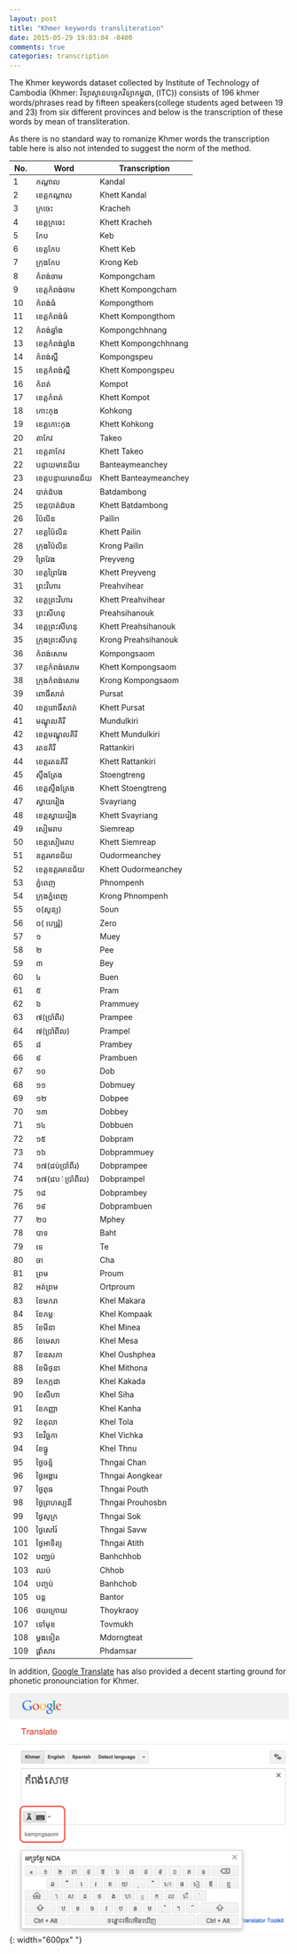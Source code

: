 ```yaml
---
layout: post
title: "Khmer keywords transliteration"
date: 2015-05-29 19:03:04 -0400
comments: true
categories: transcription
---
```

The Khmer keywords dataset collected by Institute of Technology of Cambodia (Khmer: វិទ្យាស្ថាន​បច្ចេកវិទ្យា​កម្ពុជា, (ITC)) 
consists of 196 khmer words/phrases read by fifteen speakers(college students aged between 19 and 23) from six different provinces
and below is the transcription of these words by mean of transliteration. 

As there is no standard way to romanize Khmer words the transcription table here is also not intended 
to suggest the norm of the method. 
<!--more-->

| No. | Word             | Transcription    |
|-----|------------------|------------------|
| 1   | កណ្តាល | Kandal |
| 2   | ខេត្ត​កណ្តាល | Khett Kandal |
| 3   | ក្រចេះ​​ | Kracheh |
| 4   | ខេត្ត​ក្រចេះ​​ | Khett Kracheh | 
| 5   | កែប | Keb |
| 6   | ខេត្ត​កែប | Khett Keb |
| 7   | ក្រុង​កែប | Krong Keb |
| 8   | កំពង់ចាម | Kompongcham |
| 9   | ខេត្ត​កំពង់ចាម | Khett Kompongcham |
| 10  | កំពង់ធំ | Kompongthom |
| 11  | ខេត្ត​កំពង់ធំ | Khett Kompongthom |
| 12  | កំពង់ឆ្នាំង | Kompongchhnang |
| 13  | ខេត្ត​កំពង់ឆ្នាំង | Khett Kompongchhnang |
| 14  | កំពង់ស្ពឺ | Kompongspeu |
| 15  | ខេត្ត​កំពង់ស្ពឺ | Khett Kompongspeu |
| 16  | កំពត់ | Kompot |
| 17  | ខេត្ត​កំពត់ | Khett Kompot |
| 18  | កោះកុង | Kohkong |
| 19  | ខេត្ត​កោះកុង | Khett Kohkong |
| 20  | តាកែវ | Takeo |
| 21  | ខេត្ត​តាកែវ | Khett Takeo |
| 22  | បន្ទាយមានជ័យ | Banteaymeanchey |
| 23  | ខេត្ត​បន្ទាយមានជ័យ | Khett Banteaymeanchey |
| 24  | បាត់ដំបង | Batdambong |
| 25  | ខេត្ត​បាត់ដំបង | Khett Batdambong |
| 26  | ប៉ៃលិន | Pailin |
| 27  | ខេត្ត​ប៉ៃលិន | Khett Pailin |
| 28  | ក្រុង​ប៉ៃលិន | Krong Pailin |
| 29  | ព្រៃវែង | Preyveng |
| 30  | ខេត្ត​ព្រៃវែង | Khett Preyveng |
| 31  | ព្រះវិហារ | Preahvihear |
| 32  | ខេត្ត​ព្រះវិហារ | Khett Preahvihear |
| 33  | ព្រះសីហនុ | Preahsihanouk |
| 34  | ខេត្ត​ព្រះសីហនុ | Khett Preahsihanouk |
| 35  | ក្រុង​ព្រះសីហនុ | Krong Preahsihanouk |
| 36  | កំពង់សោម | Kompongsaom |
| 37  | ខេត្ត​កំពង់សោម | Khett Kompongsaom |
| 38  | ក្រុង​កំពង់សោម | Krong Kompongsaom |
| 39  | ពោធិ៍សាត់ | Pursat |
| 40  | ខេត្ត​ពោធិ៍សាត់ | Khett Pursat |
| 41  | មណ្ឌុលគិរី | Mundulkiri |
| 42  | ខេត្ត​មណ្ឌុលគិរី | Khett Mundulkiri |
| 43  | រតនគិរី | Rattankiri |
| 44  | ខេត្ត​រតនគិរី | Khett Rattankiri |
| 45  | ស្ទឹងត្រែង | Stoengtreng |
| 46  | ខេត្ត​ស្ទឹងត្រែង | Khett Stoengtreng |
| 47  | ស្វាយរៀង | Svayriang |
| 48  | ខេត្ត​ស្វាយរៀង | Khett Svayriang |
| 49  | សៀមរាប | Siemreap |
| 50  | ខេត្ត​សៀមរាប | Khett Siemreap |
| 51  | ឧត្តរមានជ័យ | Oudormeanchey |
| 52  | ខេត្ត​ឧត្តរមានជ័យ | Khett Oudormeanchey |
| 53  | ភ្នំពេញ | Phnompenh |
| 54  | ក្រុង​ភ្នំពេញ | Krong Phnompenh |
| 55  | ០(សូន្យ) | Soun | 
| 56  | ០( ហ្សេរ៉ូ) | Zero |
| 57  | ១ | Muey |
| 58  | ២ | Pee |
| 59  | ៣ | Bey |
| 60  | ៤ | Buen|
| 61  | ៥ | Pram |
| 62  | ៦ | Prammuey |
| 63  | ៧(ប្រាំពីរ) | Prampee |
| 64  | ៧(ប្រាំពីល) | Prampel |
| 65  | ៨ | Prambey |
| 66  | ៩ | Prambuen |
| 67  | ១០ | Dob |
| 68  | ១១ | Dobmuey |
| 69  | ១២ | Dobpee |
| 70  | ១៣ | Dobbey |
| 71  | ១៤ | Dobbuen |
| 72  | ១៥ | Dobpram |
| 73  | ១៦ | Dobprammuey |
| 74  | ១៧(ដប់​ប្រាំពីរ) | Dobprampee |
| 74  | ១៧(ដប​់ប្រាំពីល) | Dobprampel |
| 75  | ១៨ | Dobprambey |
| 76  | ១៩ | Dobprambuen |
| 77  | ២០ | Mphey |
| 78  | បាទ | Baht |
| 79  | ទេ | Te |
| 80  | ចា | Cha |
| 81  | ព្រម | Proum |
| 82  | ឣត់ព្រម | Ortproum |
| 83  | ខែ​មករា | Khel Makara |
| 84  | ខែ​កម្ភៈ | Khel Kompaak |
| 85  | ខែ​មីនា | Khel Minea |
| 86  | ខែ​មេសា | Khel Mesa |
| 87  | ខែ​ឧសភា | Khel Oushphea |
| 88  | ខែ​មិថុនា | Khel Mithona |
| 89  | ខែ​កក្កដា | Khel Kakada |
| 90  | ខែ​សីហា | Khel Siha |
| 91  | ខែ​កញ្ញា | Khel Kanha |
| 92  | ខែ​តុលា | Khel Tola |
| 93  | ខែ​វិច្ឆកា | Khel Vichka |
| 94  | ខែ​ធ្នូ | Khel Thnu |
| 95  | ថ្ងៃ​ចន្ទ័ | Thngai Chan |
| 96  | ថ្ងៃ​ឣង្គារ | Thngai Aongkear |
| 97  | ថ្ងៃ​ពុធ | Thngai Pouth |
| 98  | ថ្ងៃ​ព្រហស្បនិ៍ | Thngai Prouhosbn |
| 99  | ថ្ងៃ​សុក្រ | Thngai Sok |
| 100 | ថ្ងៃ​សៅរ៍ | Thngai Savw |
| 101 | ថ្ងៃ​ឣាទិត្យ | Thngai Atith |
| 102 | បញ្ឈប់ | Banhchhob |
| 103 | ឈប់ | Chhob |
| 104 | បញ្ចប់ | Banhchob |
| 105 | បន្ត | Bantor |
| 106 | ថយក្រោយ | Thoykraoy |
| 107 | ទៅមុខ | Tovmukh |
| 108 | ម្តងទៀត | Mdorngteat |
| 109 | ផ្តាំសារ | Phdamsar |

In addition, [Google Translate][google_translate] has also provided a decent starting ground for phonetic pronounciation for Khmer.

![Google Translate](/images/google_translate.png){: width="600px" "}

[google_translate]: https://translate.google.com